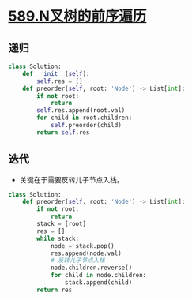 # [589.N叉树的前序遍历](https://leetcode-cn.com/problems/n-ary-tree-preorder-traversal/)

## 递归

``` python
class Solution:
    def __init__(self):
        self.res = []
    def preorder(self, root: 'Node') -> List[int]:
        if not root:
            return
        self.res.append(root.val)
        for child in root.children:
            self.preorder(child)
        return self.res
```

## 迭代
+ 关键在于需要反转儿子节点入栈。
``` python
class Solution:
    def preorder(self, root: 'Node') -> List[int]:
        if not root:
            return 
        stack = [root]
        res = []
        while stack:
            node = stack.pop()
            res.append(node.val)
            # 反转儿子节点入栈
            node.children.reverse()
            for child in node.children:
                stack.append(child)
        return res
```